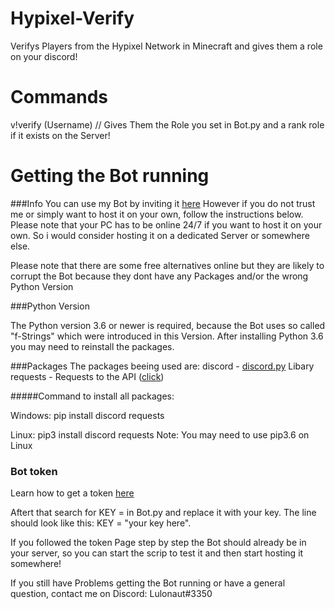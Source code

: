 # Hypixel-Verify
Verifys Players from the Hypixel Network in Minecraft and gives them a role on your discord!

# Commands


v!verify (Username) // Gives Them the Role you set in Bot.py and a rank role if it exists on the Server!

# Getting the Bot running

###Info
You can use my Bot by inviting it [here](https://discord.com/oauth2/authorize?client_id=734124502027599925&permissions=268438528&scope=bot)
However if you do not trust me or simply want to host it on your own, follow the instructions below. Please note that your PC has to be online 24/7 if you want to host it on your own. So i would consider hosting it on a dedicated Server or somewhere else.

 Please note that there are some free alternatives online but they are likely to corrupt the Bot because they dont have any Packages and/or the wrong Python Version

###Python Version

The Python version 3.6 or newer is required, because the Bot uses so called "f-Strings" which were introduced in this Version. After installing Python 3.6 you may need to reinstall the packages.

###Packages
The packages beeing used are:
discord - [discord.py](https://discordpy.readthedocs.io/en/latest/) Libary
requests - Requests to the API ([click][click])

#####Command to install all packages: 

Windows: pip install discord requests

Linux: pip3 install discord requests
Note: You may need to use pip3.6 on Linux

### Bot token

Learn how to get a token [here](https://discordpy.readthedocs.io/en/latest/discord.html#discord-intro)

Aftert that search for KEY = in Bot.py and replace it with your key. The line should look like this: KEY = "your key here".

If you followed the token Page step by step the Bot should already be in your server, so you can start the scrip to test it and then start hosting it somewhere!

If you still have Problems getting the Bot running or have a general question, contact me on Discord: Lulonaut#3350

[click]: https://docs.slothpixel.me/
